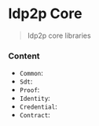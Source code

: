 # Idp2p Core

> Idp2p core libraries

### Content

- `Common`: 
- `Sdt`:
- `Proof`:
- `Identity`:
- `Credential`:
- `Contract`: